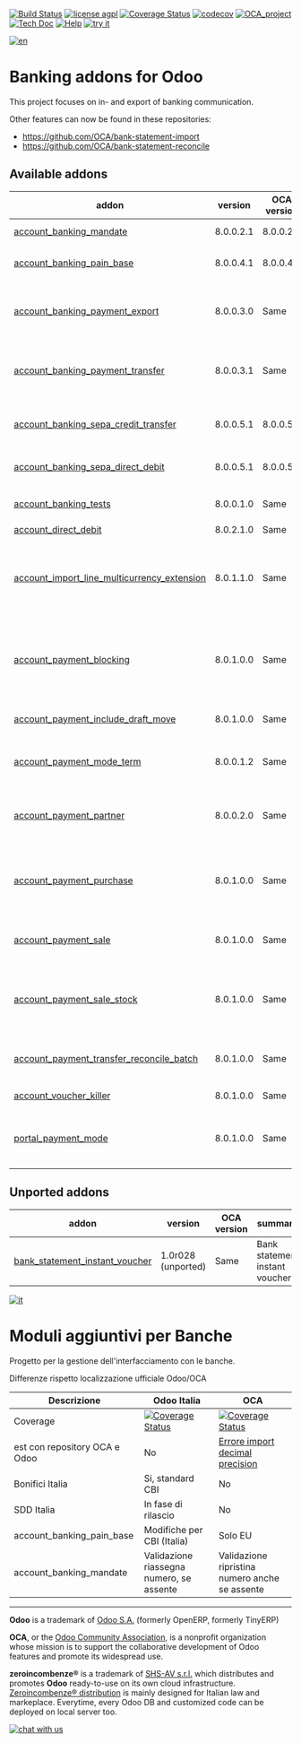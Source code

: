 [![Build Status](https://travis-ci.org/zeroincombenze/bank-payment.svg?branch=8.0)](https://travis-ci.org/zeroincombenze/bank-payment)
[![license agpl](https://img.shields.io/badge/licence-AGPL--3-blue.svg)](http://www.gnu.org/licenses/agpl-3.0.html)
[![Coverage Status](https://coveralls.io/repos/github/zeroincombenze/bank-payment/badge.svg?branch=8.0)](https://coveralls.io/github/zeroincombenze/bank-payment?branch=8.0)
[![codecov](https://codecov.io/gh/zeroincombenze/bank-payment/branch/8.0/graph/badge.svg)](https://codecov.io/gh/zeroincombenze/bank-payment/branch/8.0)
[![OCA_project](http://www.zeroincombenze.it/wp-content/uploads/ci-ct/prd/button-oca-8.svg)](https://github.com/OCA/bank-payment/tree/8.0)
[![Tech Doc](http://www.zeroincombenze.it/wp-content/uploads/ci-ct/prd/button-docs-8.svg)](http://wiki.zeroincombenze.org/en/Odoo/8.0/dev)
[![Help](http://www.zeroincombenze.it/wp-content/uploads/ci-ct/prd/button-help-8.svg)](http://wiki.zeroincombenze.org/en/Odoo/8.0/man/FI)
[![try it](http://www.zeroincombenze.it/wp-content/uploads/ci-ct/prd/button-try-it-8.svg)](http://erp8.zeroincombenze.it)


[![en](http://www.shs-av.com/wp-content/en_US.png)](http://wiki.zeroincombenze.org/it/Odoo/7.0/man)

Banking addons for Odoo
=======================

This project focuses on in- and export of banking communication.

Other features can now be found in these repositories:
 * https://github.com/OCA/bank-statement-import
 * https://github.com/OCA/bank-statement-reconcile

[//]: # (addons)


Available addons
----------------
addon | version | OCA version | summary
--- | --- | --- | ---
[account_banking_mandate](account_banking_mandate/) | 8.0.0.2.1 | 8.0.0.2.0 | Banking mandates
[account_banking_pain_base](account_banking_pain_base/) | 8.0.0.4.1 | 8.0.0.4.0 | Base module for PAIN file generation
[account_banking_payment_export](account_banking_payment_export/) | 8.0.0.3.0 | Same | Account Banking - Payments Export Infrastructure
[account_banking_payment_transfer](account_banking_payment_transfer/) | 8.0.0.3.1 | Same | Account Banking - Payments Transfer Account
[account_banking_sepa_credit_transfer](account_banking_sepa_credit_transfer/) | 8.0.0.5.1 | 8.0.0.5.0 | Create SEPA XML files for Credit Transfers
[account_banking_sepa_direct_debit](account_banking_sepa_direct_debit/) | 8.0.0.5.1 | 8.0.0.5.0 | Create SEPA files for Direct Debit
[account_banking_tests](account_banking_tests/) | 8.0.0.1.0 | Same | Banking Addons - Tests
[account_direct_debit](account_direct_debit/) | 8.0.2.1.0 | Same | Direct Debit
[account_import_line_multicurrency_extension](account_import_line_multicurrency_extension/) | 8.0.1.1.0 | Same | Add an improved view for move line import in bank statement
[account_payment_blocking](account_payment_blocking/) | 8.0.1.0.0 | Same | Prevent invoices under litigation to be proposed in payment orders.
[account_payment_include_draft_move](account_payment_include_draft_move/) | 8.0.1.0.0 | Same | Account Payment Draft Move
[account_payment_mode_term](account_payment_mode_term/) | 8.0.0.1.2 | Same | Account Banking - Payments Term Filter
[account_payment_partner](account_payment_partner/) | 8.0.0.2.0 | Same | Adds payment mode on partners and invoices
[account_payment_purchase](account_payment_purchase/) | 8.0.1.0.0 | Same | Adds Bank Account and Payment Mode on Purchase Orders
[account_payment_sale](account_payment_sale/) | 8.0.1.0.0 | Same | Adds payment mode on sale orders
[account_payment_sale_stock](account_payment_sale_stock/) | 8.0.1.0.0 | Same | Manage payment mode when invoicing a sale from picking
[account_payment_transfer_reconcile_batch](account_payment_transfer_reconcile_batch/) | 8.0.1.0.0 | Same | Batch Reconciliation for transfer moves
[account_voucher_killer](account_voucher_killer/) | 8.0.1.0.0 | Same | Accounting voucher killer
[portal_payment_mode](portal_payment_mode/) | 8.0.1.0.0 | Same | Adds payment mode ACL's for portal users


Unported addons
---------------
addon | version | OCA version | summary
--- | --- | --- | ---
[bank_statement_instant_voucher](bank_statement_instant_voucher/) | 1.0r028 (unported) | Same | Bank statement instant voucher

[//]: # (end addons)


[![it](http://www.shs-av.com/wp-content/it_IT.png)](http://wiki.zeroincombenze.org/it/Odoo/7.0/man)

Moduli aggiuntivi per Banche
============================

Progetto per la gestione dell'interfacciamento con le banche.

Differenze rispetto localizzazione ufficiale Odoo/OCA

Descrizione | Odoo Italia | OCA
--- | --- | ---
Coverage | [![Coverage Status](https://coveralls.io/repos/github/zeroincombenze/bank-payment/badge.svg?branch=8.0)](https://coveralls.io/github/zeroincombenze/bank-payment?branch=8.0) | [![Coverage Status](https://coveralls.io/repos/OCA/bank-payment/badge.png?branch=8.0)](https://coveralls.io/r/OCA/bank-payment?branch=8.0)
est con repository OCA e Odoo | No | [Errore import decimal precision](https://github.com/OCA/OCB/issues/629)
Bonifici Italia | Si, standard CBI | No
SDD Italia | In fase di rilascio | No
account_banking_pain_base | Modifiche per CBI (Italia) | Solo EU
account_banking_mandate | Validazione riassegna numero, se assente | Validazione ripristina numero anche se assente

[//]: # (copyright)

----

**Odoo** is a trademark of [Odoo S.A.](https://www.odoo.com/) (formerly OpenERP, formerly TinyERP)

**OCA**, or the [Odoo Community Association](http://odoo-community.org/), is a nonprofit organization whose
mission is to support the collaborative development of Odoo features and
promote its widespread use.

**zeroincombenze®** is a trademark of [SHS-AV s.r.l.](http://www.shs-av.com/)
which distributes and promotes **Odoo** ready-to-use on its own cloud infrastructure.
[Zeroincombenze® distribution](http://wiki.zeroincombenze.org/en/Odoo)
is mainly designed for Italian law and markeplace.
Everytime, every Odoo DB and customized code can be deployed on local server too.

[//]: # (end copyright)


[![chat with us](https://www.shs-av.com/wp-content/chat_with_us.gif)](https://tawk.to/85d4f6e06e68dd4e358797643fe5ee67540e408b)
